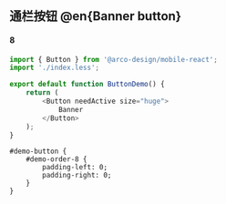 ## 通栏按钮 @en{Banner button}

#### 8

```js
import { Button } from '@arco-design/mobile-react';
import './index.less';

export default function ButtonDemo() {
    return (
        <Button needActive size="huge">
            Banner
        </Button>
    );
}
```

```less-global
#demo-button {
    #demo-order-8 {
        padding-left: 0;
        padding-right: 0;
    }
}
```
